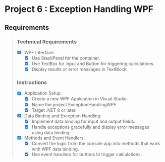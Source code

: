 # Project 6 : Exception Handling WPF

## Requirements

> ### Technical Requirements
>
> - [x] WPF Interface
>   - [x] Use StackPanel for the container.
>   - [x] Use TextBox for input and Button for triggering calculations.
>   - [x] Display results or error messages in TextBlock.
>
> ### Instructions
>
> - [x] Application Setup:
>   - [x] Create a new WPF Application in Visual Studio.
>   - [x] Name the project ExceptionHandlingWPF
>   - [x] Target .NET 8 or later.
>
> - [x] Data Binding and Exception Handling:
>   - [x] Implement data binding for input and output fields.
>   - [x] Handle exceptions gracefully and display error messages using data binding.
>
> - [x] Methods and Event Handlers:
>   - [x] Convert the logic from the console app into methods that work with WPF data binding.
>   - [x] Use event handlers for buttons to trigger calculations.
